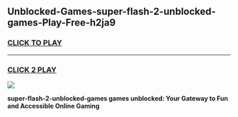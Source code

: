
## Unblocked-Games-super-flash-2-unblocked-games-Play-Free-h2ja9
<h3>
<a href="https://premium76.site?title=super-flash-2-unblocked-games&ref=23A">CLICK TO PLAY</a></h3>
<hr>

<h3>
<a href="https://premium76.site?title=super-flash-2-unblocked-games&ref=23A">CLICK 2 PLAY</a>
  
</h3>

<a href="https://premium76.site?title=super-flash-2-unblocked-games&ref=23A"><img src="https://clearcache.store/games.png"></a>


**super-flash-2-unblocked-games games unblocked: Your Gateway to Fun and Accessible Online Gaming**
